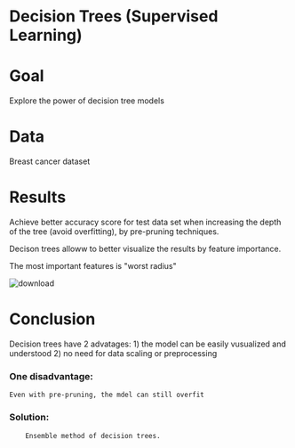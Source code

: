 # Decision Trees (Supervised Learning)

# Goal

Explore the power of decision tree  models

# Data

Breast cancer dataset

# Results


Achieve better accuracy score for test data set when increasing the depth of the tree (avoid overfitting),  by pre-pruning techniques. 

Decison trees alloww to better visualize the results by feature importance.

The most important features  is "worst radius"

![download](https://user-images.githubusercontent.com/53411455/133853255-8993cb03-678f-4a18-9b45-77e98be5a091.png)


# Conclusion

Decision trees have 2 advatages: 1) the model can be easily vusualized and understood 2) no need for data scaling or preprocessing

### One  disadvantage:
    Even with pre-pruning, the mdel can still overfit
### Solution:
        Ensemble method of decision trees.


